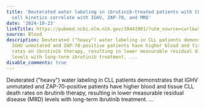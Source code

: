```yaml
---
title: 'Deuterated water labeling in ibrutinib-treated patients with CLL: leukemia
  cell kinetics correlate with IGHV, ZAP-70, and MRD'
date: '2024-10-23'
linkTitle: https://pubmed.ncbi.nlm.nih.gov/39441901/?utm_source=curl&utm_medium=rss&utm_campaign=journals&utm_content=7603509&fc=None&ff=20241023205824&v=2.18.0.post9+e462414
source: Blood
description: Deuterated ("heavy") water labeling in CLL patients demonstrates that
  IGHV unmutated and ZAP-70-positive patients have higher blood and tissue CLL death
  rates on ibrutinib therapy, resulting in lower measurable residual disease (MRD)
  levels with long-term ibrutinib treatment. ...
disable_comments: true
---
```

Deuterated ("heavy") water labeling in CLL patients demonstrates that IGHV unmutated and ZAP-70-positive patients have higher blood and tissue CLL death rates on ibrutinib therapy, resulting in lower measurable residual disease (MRD) levels with long-term ibrutinib treatment. ...